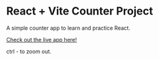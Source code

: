 # React + Vite Counter Project

A simple counter app to learn and practice React.

[Check out the live app here!](https://cool-count.vercel.app/)

ctrl - to zoom out.

